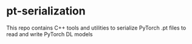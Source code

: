 # pt-serialization
This repo contains C++ tools and utilities to serialize PyTorch .pt files to read and write PyTorch DL models
